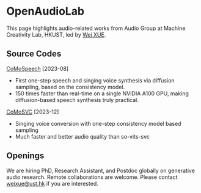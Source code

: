 # OpenAudioLab
This page highlights audio-related works from Audio Group at Machine Creativity Lab, HKUST, led by [Wei XUE](http://wei-xue.com).

## Source Codes

[CoMoSpeech](https://github.com/zhenye234/CoMoSpeech) [2023-08]
* First one-step speech and singing voice synthesis via diffusion sampling, based on the consistency model.
* 150 times faster than real-time on a single NVIDIA A100 GPU, making diffusion-based speech synthesis truly practical.


[CoMoSVC](https://github.com/Grace9994/CoMoSVC) [2023-12]
* Singing voice conversion with one-step consistency model based sampling
* Much faster and better audio quality than so-vits-svc

## Openings

We are hiring PhD, Research Assistant, and Postdoc globally on generative audio research. Remote collaborations are welcome. Please contact weixue@ust.hk if you are interested.